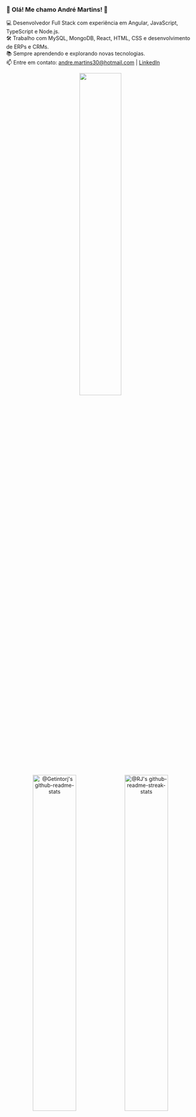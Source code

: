 ### 🚀 Olá! Me chamo André Martins! 👋

💻 Desenvolvedor Full Stack com experiência em Angular, JavaScript, TypeScript e Node.js.
<br>
🛠️ Trabalho com MySQL, MongoDB, React, HTML, CSS e desenvolvimento de ERPs e CRMs.
<br>
📚 Sempre aprendendo e explorando novas tecnologias.
<br>
📫 Entre em contato: andre.martins30@hotmail.com | [LinkedIn](https://www.linkedin.com/in/andremartins30)
</br>
  
<p align="center">
<img src="https://github-readme-stats.vercel.app/api/top-langs/?username=andremartins30&theme=gotham&layout=compact"width="47%"/> 
</p>

</br>

<p align="center">
<a href="https://github.com/andremartins30?tab=repositories"><img src="https://github-readme-stats-one-bice.vercel.app/api?username=andremartins30&theme=gotham&show_icons=true&count_private=true&hide_border=false&role=OWNER,ORGANIZATION_MEMBER,COLLABORATOR"  width="48%" alt="@Getintorj's github-readme-stats"/></a>
<a href="https://github.com/andremartins30?tab=stars"><img src="https://github-readme-streak-stats.herokuapp.com?user=andremartins30&theme=gotham&hide_border=false&date_format=M%20j%5B%2C%20Y%5D"  width="48%" alt="@RJ's github-readme-streak-stats"/></a>
</p>
</br>


# Meus Perfis Sociais

[![LinkedIn](https://img.shields.io/badge/-LinkedIn-%230077B5?style=for-the-badge&logo=linkedin&logoColor=white)](https://www.linkedin.com/in/andremartins30)
[![Twitter](https://img.shields.io/badge/-Twitter-%23EA4335?style=for-the-badge&logo=twitter&logoColor=white)](https://twitter.com/andre.martins30)
[![Instagram](https://img.shields.io/badge/-Instagram-%23E4405F?style=for-the-badge&logo=instagram&logoColor=white)](https://instagram.com/andre.martins30)
[![Outlook](https://img.shields.io/badge/-Outlook-%23333?style=for-the-badge&logo=outlook&logoColor=white)](mailto:andre.martins30@hotmail.com)

 </br>
</br>
